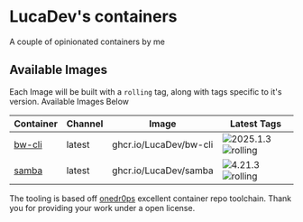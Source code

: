 <!---
NOTE: AUTO-GENERATED FILE
to edit this file, instead edit its template at: ./github/scripts/templates/README.md.j2
-->
# LucaDev's containers

A couple of opinionated containers by me

## Available Images

Each Image will be built with a `rolling` tag, along with tags specific to it's version. Available Images Below

Container | Channel | Image | Latest Tags
--- | --- | --- | ---
[bw-cli](https://github.com/LucaDev/containers/pkgs/container/bw-cli) | latest | ghcr.io/LucaDev/bw-cli |![2025.1.3](https://img.shields.io/badge/2025.1.3-blue?style=flat-square) ![rolling](https://img.shields.io/badge/rolling-blue?style=flat-square)
[samba](https://github.com/LucaDev/containers/pkgs/container/samba) | latest | ghcr.io/LucaDev/samba |![4.21.3](https://img.shields.io/badge/4.21.3-blue?style=flat-square) ![rolling](https://img.shields.io/badge/rolling-blue?style=flat-square)


The tooling is based off [onedr0ps](https://github.com/onedr0p/containers) excellent container repo toolchain.
Thank you for providing your work under a open license.